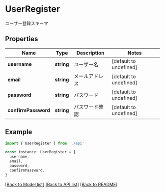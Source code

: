 # UserRegister

ユーザー登録スキーマ

## Properties

| Name                | Type       | Description    | Notes                  |
| ------------------- | ---------- | -------------- | ---------------------- |
| **username**        | **string** | ユーザー名     | [default to undefined] |
| **email**           | **string** | メールアドレス | [default to undefined] |
| **password**        | **string** | パスワード     | [default to undefined] |
| **confirmPassword** | **string** | パスワード確認 | [default to undefined] |

## Example

```typescript
import { UserRegister } from './api'

const instance: UserRegister = {
  username,
  email,
  password,
  confirmPassword,
}
```

[[Back to Model list]](../README.md#documentation-for-models) [[Back to API list]](../README.md#documentation-for-api-endpoints) [[Back to README]](../README.md)
